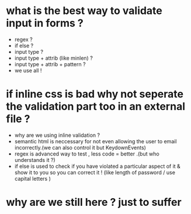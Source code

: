 # what is the best way to validate input in forms ?
- regex ?
- if else ?
- input type ?
- input type + attrib (like minlen) ?
- input type + attrib + pattern ?
- we use all !

# if inline css is bad why not seperate the validation part too in an external file ?
- why are we using inline validation ? 
- semantic html is neccessary for not even allowing the user to email incorrectly.(we can also control it but KeydownEvents)
- regex is advanced way to test ,  less code =  better  .(but who understands it ?)
- if else is used to check if you have violated a particular aspect of it & show it to you so you can correct it ! (like length of password / use capital letters )

# why are we still here ? just to suffer
